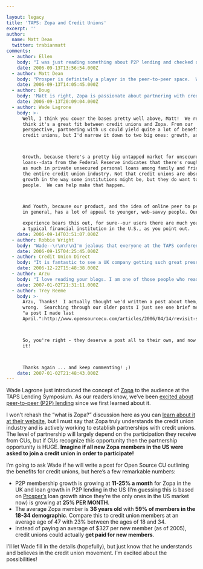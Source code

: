 ```yaml
---

layout: legacy
title: 'TAPS: Zopa and Credit Unions'
excerpt: ''
author:
  name: Matt Dean
  twitter: trabianmatt
comments:
  - author: Ellen
    body: "I was just reading something about P2P lending and checked out www.prosper.com.  It's a pretty cool site.  It's really like an ebay for lenders and borrowers.  Essecially, anyone can become their own bank with at least $50.  It' kind of like zopa.com, but the US version.\r\n\r\nwww.prosper.com"
    date: 2006-09-13T13:56:54.000Z
  - author: Matt Dean
    body: "Prosper is definitely a player in the peer-to-peer space.  We've discussed them several times on here, but we admittedly skew towards Zopa largely because of the interest they've shown in the CU industry.  Prosper is currently the only option for people in the US looking to get involved, but hopefully that will change soon!"
    date: 2006-09-13T14:05:45.000Z
  - author: Doug
    body: 'Matt is right, Zopa is passionate about partnering with credit unions and wants credit unions involved in their U.S. launch.  Stay tuned as I expect there to be more exciting news forthcoming.'
    date: 2006-09-13T20:09:04.000Z
  - author: Wade Lagrone
    body: >-
      Well, I think you cover the bases pretty well above, Matt!  We really do
      think it's a great fit between credit unions and Zopa. From our
      perspective, partnering with us could yield quite a lot of benefits for
      credit unions, but I'd narrow it down to two big ones: growth, and youth.



      Growth, because there's a pretty big untapped market for unsecured personal
      loans--data from the Federal Reserve indicates that there's roughly 4 times
      as much in private unsecured personal loans among family and friends as in
      the entire credit union industry. Not that credit unions are obsessed with
      growth in the way some institutions might be, but they do want to help more
      people.  We can help make that happen.



      And Youth, because our product, and the idea of online peer to peer lending
      in general, has a lot of appeal to younger, web-savvy people. Our UK

      experience bears this out, for sure--our users there are much younger than
      a typical financial institution in the U.S., as you point out.
    date: 2006-09-14T03:51:07.000Z
  - author: Robbie Wright
    body: "Wade--\r\n\r\nI'm jealous that everyone at the TAPS conference got the pleasure of your company instead of those of us out here on the West Coast!  I've heard great things about the conversations you guys had over there this week and I'm glad to hear more CU people discussion the options with P2P lending.  \r\n\r\nI also must say I'm incredibly glad to hear your willingness and desire to partner with CU's in your venture into the US.  I must admit, I've been doing the Prosper thing for a while, but I'm itching to switch over to Zopa!  Keep those emails coming for those of us on that waiting list!\r\n\r\nAnd if you're ever on the West Cost (or in Portland), let us know!  I'm sure there's a good group of people over here waiting to meet ya!"
    date: 2006-09-15T04:25:45.000Z
  - author: Credit Union Direct
    body: "It is fantastic to see a UK company getting such great press. The Zopa idea is astonishing in it's simplicity and tenacity. \r\n\r\nBit for me it's the fact that it's a company in the UK that has pushed the idea - as a country we dont take risks like this often. \r\n\r\nLets hope the USA embrace the idea - as I fear that the UK will wait for you guys to embrace the idea first.\r\n\r\n"
    date: 2006-12-22T15:48:38.000Z
  - author: Arzu
    body: "I love reading your blogs. I am one of those people who reads but never leaves a message. Do you guys know about KIVA.org \r\n\r\nIt is also kinda p2p lending. \r\n\r\nI would appreciate if you write about them. I would like to know what you think?\r\n\r\nA happy new year!\r\n\r\nArzu"
    date: 2007-01-02T21:31:11.000Z
  - author: Trey Reeme
    body: >-
      Arzu, Thanks!  I actually thought we'd written a post about them, but I was
      wrong.  Searching through our older posts I just see one brief mention in
      "a post I made last
      April.":http://www.opensourcecu.com/articles/2006/04/14/revisit-social-p2p-lending



      So, you're right - they deserve a post all to their own, and now I'm on
      it!



      Thanks again ... and keep commenting! ;)
    date: 2007-01-02T21:48:43.000Z
---
```


<p>Wade Lagrone just introduced the concept of <a href="http://www.zopa.com">Zopa</a> to the audience at the <span class="caps">TAPS</span> Lending Symposium.  As our readers know, we&#8217;ve been <a href="http://www.opensourcecu.com/articles/category/peer-to-peer-lending">excited about peer-to-peer (P2P) lending</a> since we first learned about it.</p>
<p>I won&#8217;t rehash the &#8220;what is Zopa?&#8221; discussion here as you can <a href="http://www.zopa.com/ZopaWeb/public/how.shtml">learn about it at their website</a>, but I must say that Zopa truly understands the credit union industry and is actively working to establish partnerships with credit unions.  The level of partnership will largely depend on the participation they receive from CUs, but if CUs recognize this opportunity then the partnership opportunity is <span class="caps">HUGE</span>.  <strong>Imagine if all new Zopa members in the US were asked to join a credit union in order to participate!</strong></p>
<p>I&#8217;m going to ask Wade if he will write a post for Open Source CU outlining the benefits for credit unions, but here&#8217;s a few remarkable numbers:</p>
<ul>
<li><span class="caps">P2P</span> membership growth is growing at <strong>11-25% a month</strong> for Zopa in the UK and loan growth in <span class="caps">P2P</span> lending in the US (I&#8217;m guessing this is based on <a href="http://www.prosper.com">Prosper&#8217;s</a> loan growth since they&#8217;re the only ones in the US market now) is growing at <strong>25% <span class="caps">PER MONTH</span></strong>.</li>
<li>The average Zopa member is <strong>36 years old</strong> with <strong>59% of members in the 18-34 demographic</strong>.  Compare this to credit union members at an average age of 47 with 23% between the ages of 18 and 34.</li>
<li>Instead of paying an average of $327 per new member (as of 2005), credit unions could actually <strong>get paid for new members</strong>.</li>
</ul>
<p>I&#8217;ll let Wade fill in the details (hopefully), but just know that he understands and believes in the credit union movement.  I&#8217;m excited about the possibilities!</p>